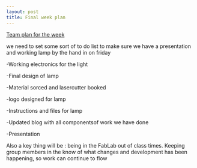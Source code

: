 ```yaml
---
layout: post
title: Final week plan
---
```


<p><u>Team plan for the week</u></p>
<p>we need to set some sort of to do list to make sure we have a presentation and working lamp by the hand in on friday</p>

<p>-Working electronics for the light</p>
<p>-Final design of lamp</p>
<p>-Material sorced and lasercutter booked</p>
<p>-logo designed for lamp</p>
<p>-Instructions and files for lamp</p>
<p>-Updated blog with all componentsof work we have done</p>
<p>-Presentation</p>

<p>Also a key thing will be : being in the FabLab out of class times. Keeping group members in the know of what changes and development has been happening, so work can continue to flow</p>